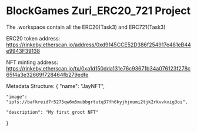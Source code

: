 # BlockGames Zuri_ERC20_721 Project

The .workspace contain all the ERC20(Task3) and ERC721(Task3)

ERC20 token address: 
https://rinkeby.etherscan.io/address/0xd9145CCE52D386f254917e481eB44e9943F39138


NFT minting address: https://rinkeby.etherscan.io/tx/0xa1d150dda131e76c93671b34a076123f278c65f4a3e32669f728464fb279edfe


Metadata Structure: {
	"name": "JayNFT",

	"image": "ipfs://bafkreid7r5275qw6m5mubbgrtutq37fh6kyjhjmumi2tjk2rkvvkxig3oi",

	"description": "My first groot NFT"

}


